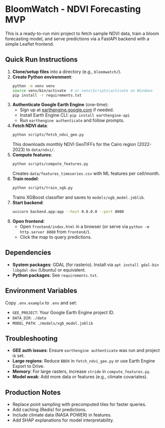 # BloomWatch - NDVI Forecasting MVP

This is a ready-to-run mini project to fetch sample NDVI data, train a bloom forecasting model, and serve predictions via a FastAPI backend with a simple Leaflet frontend.

## Quick Run Instructions

1. **Clone/setup files** into a directory (e.g., `bloomwatch/`).
2. **Create Python environment**:
   ```bash
   python -m venv venv
   source venv/bin/activate  # or venv\Scripts\activate on Windows
   pip install -r requirements.txt
   ```
3. **Authenticate Google Earth Engine** (one-time):
   - Sign up at [earthengine.google.com](https://earthengine.google.com) if needed.
   - Install Earth Engine CLI: `pip install earthengine-api`
   - Run `earthengine authenticate` and follow prompts.
4. **Fetch NDVI data**:
   ```bash
   python scripts/fetch_ndvi_gee.py
   ```
   This downloads monthly NDVI GeoTIFFs for the Cairo region (2022-2023) to `data/ndvi/`.
5. **Compute features**:
   ```bash
   python scripts/compute_features.py
   ```
   Creates `data/features_timeseries.csv` with ML features per cell/month.
6. **Train model**:
   ```bash
   python scripts/train_xgb.py
   ```
   Trains XGBoost classifier and saves to `models/xgb_model.joblib`.
7. **Start backend**:
   ```bash
   uvicorn backend.app:app --host 0.0.0.0 --port 8000
   ```
8. **Open frontend**:
   - Open `frontend/index.html` in a browser (or serve via `python -m http.server 8080` from `frontend/`).
   - Click the map to query predictions.

## Dependencies

- **System packages**: GDAL (for rasterio). Install via `apt install gdal-bin libgdal-dev` (Ubuntu) or equivalent.
- **Python packages**: See `requirements.txt`.

## Environment Variables

Copy `.env.example` to `.env` and set:
- `GEE_PROJECT`: Your Google Earth Engine project ID.
- `DATA_DIR`: `./data`
- `MODEL_PATH`: `./models/xgb_model.joblib`

## Troubleshooting

- **GEE auth issues**: Ensure `earthengine authenticate` was run and project is set.
- **Large regions**: Reduce `BBOX` in `fetch_ndvi_gee.py` or use Earth Engine Export to Drive.
- **Memory**: For large rasters, increase `stride` in `compute_features.py`.
- **Model weak**: Add more data or features (e.g., climate covariates).

## Production Notes

- Replace point sampling with precomputed tiles for faster queries.
- Add caching (Redis) for predictions.
- Include climate data (NASA POWER) in features.
- Add SHAP explanations for model interpretability.
